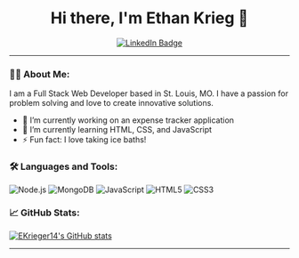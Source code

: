<h1 align="center">Hi there, I'm Ethan Krieg 👋</h1>

<p align="center">
  <a href="https://www.linkedin.com/in/ethan-krieg-948353256/"><img src="https://img.shields.io/badge/LinkedIn-blue?style=flat-square&logo=linkedin" alt="LinkedIn Badge"/></a>
<!--   <a href="https://yourwebsite.com"><img src="https://img.shields.io/badge/Website-green?style=flat-square" alt="Website Badge"/></a> -->
</p>

---

### 👨‍💻 About Me:
I am a Full Stack Web Developer based in St. Louis, MO. I have a passion for problem solving and love to create innovative solutions.

- 🔭 I’m currently working on an expense tracker application
- 🌱 I’m currently learning HTML, CSS, and JavaScript
- ⚡ Fun fact: I love taking ice baths!

### 🛠️ Languages and Tools:

![Node.js](https://img.shields.io/badge/-Node.js-black?style=flat-square&logo=node.js)
![MongoDB](https://img.shields.io/badge/-MongoDB-black?style=flat-square&logo=mongodb)
![JavaScript](https://img.shields.io/badge/-JavaScript-black?style=flat-square&logo=javascript)
![HTML5](https://img.shields.io/badge/html5-%23E34F26.svg?style=for-the-badge&logo=html5&logoColor=white)
![CSS3](https://img.shields.io/badge/css3-%231572B6.svg?style=for-the-badge&logo=css3&logoColor=white)
<!-- Add or remove languages and tools as per your skills -->

### 📈 GitHub Stats:

[![EKrieger14's GitHub stats](https://github-readme-stats.vercel.app/api?username=EKrieger14&show_icons=true&theme=radical)](https://github.com/EKrieger14/github-readme-stats)

---
